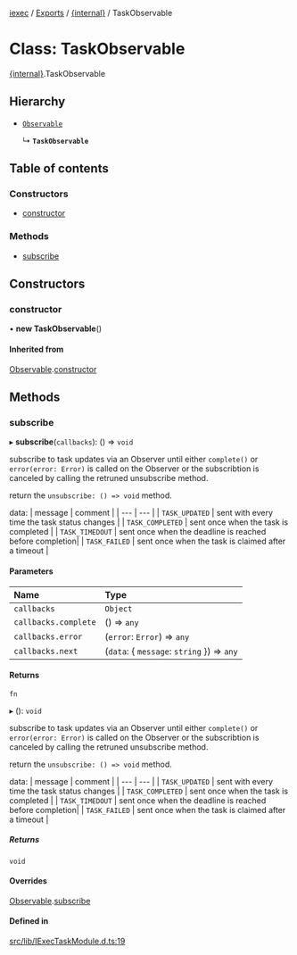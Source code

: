 [iexec](../README.md) / [Exports](../modules.md) / [{internal}](../modules/internal_.md) / TaskObservable

# Class: TaskObservable

[{internal}](../modules/internal_.md).TaskObservable

## Hierarchy

- [`Observable`](internal_.Observable.md)

  ↳ **`TaskObservable`**

## Table of contents

### Constructors

- [constructor](internal_.TaskObservable.md#constructor)

### Methods

- [subscribe](internal_.TaskObservable.md#subscribe)

## Constructors

### constructor

• **new TaskObservable**()

#### Inherited from

[Observable](internal_.Observable.md).[constructor](internal_.Observable.md#constructor)

## Methods

### subscribe

▸ **subscribe**(`callbacks`): () => `void`

subscribe to task updates via an Observer until either `complete()` or `error(error: Error)` is called on the Observer or the subscribtion is canceled by calling the retruned unsubscribe method.

return the `unsubscribe: () => void` method.

data:
| message | comment |
| --- | --- |
| `TASK_UPDATED` | sent with every time the task status changes |
| `TASK_COMPLETED` | sent once when the task is completed |
| `TASK_TIMEDOUT` | sent once when the deadline is reached before completion|
| `TASK_FAILED` | sent once when the task is claimed after a timeout |

#### Parameters

| Name | Type |
| :------ | :------ |
| `callbacks` | `Object` |
| `callbacks.complete` | () => `any` |
| `callbacks.error` | (`error`: `Error`) => `any` |
| `callbacks.next` | (`data`: { `message`: `string`  }) => `any` |

#### Returns

`fn`

▸ (): `void`

subscribe to task updates via an Observer until either `complete()` or `error(error: Error)` is called on the Observer or the subscribtion is canceled by calling the retruned unsubscribe method.

return the `unsubscribe: () => void` method.

data:
| message | comment |
| --- | --- |
| `TASK_UPDATED` | sent with every time the task status changes |
| `TASK_COMPLETED` | sent once when the task is completed |
| `TASK_TIMEDOUT` | sent once when the deadline is reached before completion|
| `TASK_FAILED` | sent once when the task is claimed after a timeout |

##### Returns

`void`

#### Overrides

[Observable](internal_.Observable.md).[subscribe](internal_.Observable.md#subscribe)

#### Defined in

[src/lib/IExecTaskModule.d.ts:19](https://github.com/iExecBlockchainComputing/iexec-sdk/blob/500b144/src/lib/IExecTaskModule.d.ts#L19)
